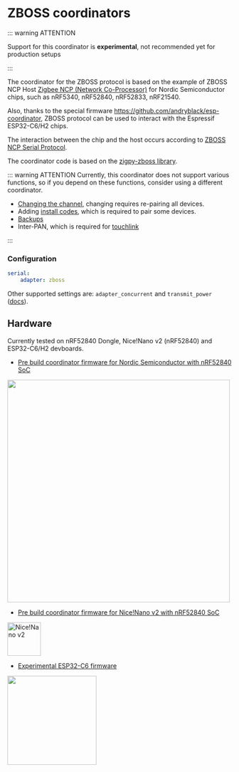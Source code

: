 # ZBOSS coordinators

::: warning ATTENTION

Support for this coordinator is **experimental**, not recommended yet for production setups

:::

The coordinator for the ZBOSS protocol is based on the example of ZBOSS NCP Host [Zigbee NCP (Network Co-Processor)](https://docs.nordicsemi.com/bundle/ncs-latest/page/nrf/samples/zigbee/ncp/README.html) for Nordic Semiconductor chips, such as nRF5340, nRF52840, nRF52833, nRF21540.

Also, thanks to the special firmware https://github.com/andryblack/esp-coordinator, ZBOSS protocol can be used to interact with the Espressif ESP32-C6/H2 chips.

The interaction between the chip and the host occurs according to [ZBOSS NCP Serial Protocol](https://cloud.dsr-corporation.com/index.php/s/BAn4LtRWbJjFiAm).

The coordinator code is based on the [zigpy-zboss library](https://github.com/kardia-as/zigpy-zboss).

::: warning ATTENTION
Currently, this coordinator does not support various functions, so if you depend on these functions, consider using a different coordinator.

- [Changing the channel](../configuration/zigbee-network.md#changing-the-zigbee-channel), changing requires re-pairing all devices.
- Adding [install codes](../../guide/usage/mqtt_topics_and_messages.md#zigbee2mqttbridgerequestinstall_codeadd), which is required to pair some devices.
- [Backups](../../guide/usage/mqtt_topics_and_messages.md#zigbee2mqttbridgerequestbackup)
- Inter-PAN, which is required for [touchlink](../../guide/usage/touchlink.md)

:::

### Configuration

```yaml
serial:
    adapter: zboss
```

Other supported settings are: `adapter_concurrent` and `transmit_power` ([docs](../configuration/adapter-settings.md)).

## Hardware

Currently tested on nRF52840 Dongle, Nice!Nano v2 (nRF52840) and ESP32-C6/H2 devboards.

- [Pre build coordinator firmware for Nordic Semiconductor with nRF52840 SoC](https://github.com/kardia-as/nrf-zboss-ncp)

<img src="https://docs-be.nordicsemi.com/bundle/ncs-latest/page/nrf/_images/zigbee_ncp_sample_overview.svg" width="500" />

- [Pre build coordinator firmware for Nice!Nano v2 with nRF52840 SoC](https://github.com/captainlettuce/zboss_adapter_nice_nano_v2)

<img alt="Nice!Nano v2" src="https://github.com/user-attachments/assets/db2f3041-e36c-4921-b078-7cf0236eeae3" width="75" />

- [Experimental ESP32-C6 firmware](https://github.com/andryblack/esp-coordinator)

<img src="https://docs.espressif.com/projects/esp-dev-kits/en/latest/_images/esp32-c6-devkitc-1-isometric_v1.2.png" width="200" />
